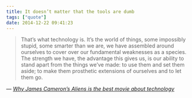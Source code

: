 ```yaml
---
title: It doesn’t matter that the tools are dumb
tags: ["quote"]
date: 2014-12-22 09:41:23
---
```


> That’s what technology is. It’s the world of things, some impossibly stupid, some smarter than we are, we have assembled around ourselves to cover over our fundamental weaknesses as a species. The strength we have, the advantage this gives us, is our ability to stand apart from the things we’ve made: to use them and set them aside; to make them prosthetic extensions of ourselves and to let them go.

— <cite>[_Why James Cameron’s Aliens is the best movie about technology_](https://medium.com/message/why-james-camerons-aliens-is-the-best-movie-about-technology-4741e666e07a)</cite>
